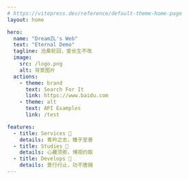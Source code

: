 ```yaml
---
# https://vitepress.dev/reference/default-theme-home-page
layout: home

hero:
  name: "DreamZL's Web"
  text: "Eternal Demo"
  tagline: 沧桑轮回，爱长生不改
  image:
    src: /logo.png
    alt: 背景图片
  actions:
    - theme: brand
      text: Search For It
      link: https://www.baidu.com
    - theme: alt
      text: API Examples
      link: /test

features:
  - title: Services 🎉
    details: 青衿之志，臻于至善
  - title: Studies 🎉
    details: 心藏须弥，博观约取
  - title: Develops 🎉
    details: 景行行止，功不唐捐
---
```


